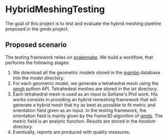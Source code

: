 # HybridMeshingTesting
The goal of this project is to test and evaluate the hybrid meshing pipeline proposed in the gmds project. 

## Proposed scenario

The testing framework relies on [snakemake](https://snakemake.github.io/). We build a workflow, that performs the following stages:
1. We download all the geometric models stored in the [mambo](https://gitlab.com/franck.ledoux/mambo) database into the *model* directory.
2. For each geometric model, we generate a tetrahedral mesh using the [gmsh](https://gmsh.info/) python API. Tetrahedeal meshes are stored in the *tet* directory.
3. Each tetrahedral mesh is used as an input to Sofiane's Phd work. His works consists in providing an hybrid remeshing framework that will generate a hybrid mesh that try as best as possible to fit metric and orientation field given as an input. In the testing framework, the orientation field is mainly given by the frame3D algorithm of [gmds](https://github.com/LIHPC-Computational-Geometry/gmds). The metric field is an analytic function. Results are stored in the *hexdom* directory.
4. Eventually, reports are produced with quality measures.
